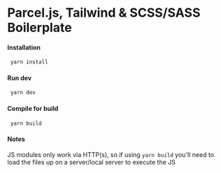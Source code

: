 # Parcel.js, Tailwind & SCSS/SASS Boilerplate

#### Installation

```bash
 yarn install
```

#### Run dev

```bash
 yarn dev
```

#### Compile for build

```bash
 yarn build
```

#### Notes

JS modules only work via HTTP(s), so if using `yarn build` you'll need to load the files up on a server/local server to execute the JS
